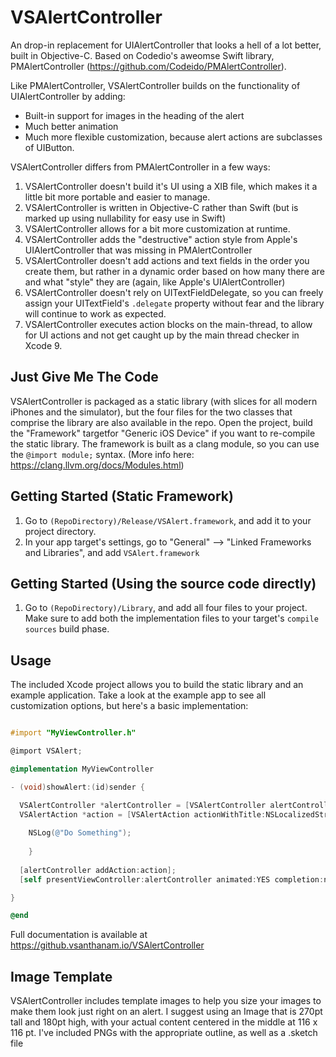 # VSAlertController
An drop-in replacement for UIAlertController that looks a hell of a lot better, built in Objective-C. Based on Codedio's aweomse Swift library, PMAlertController (https://github.com/Codeido/PMAlertController).

Like PMAlertController, VSAlertController builds on the functionality of UIAlertController by adding:

* Built-in support for images in the heading of the alert
* Much better animation
* Much more flexible customization, because alert actions are subclasses of UIButton.

VSAlertController differs from PMAlertController in a few ways:

1. VSAlertController doesn't build it's UI using a XIB file, which makes it a little bit more portable and easier to manage.
2. VSAlertController is written in Objective-C rather than Swift (but is marked up using nullability for easy use in Swift)
3. VSAlertController allows for a bit more customization at runtime.
4. VSAlertController adds the "destructive" action style from Apple's UIAlertController that was missing in PMAlertController
5. VSAlertController doesn't add actions and text fields in the order you create them, but rather in a dynamic order based on how many there are and what "style" they are (again, like Apple's UIAlertController)
6. VSAlertController doesn't rely on UITextFieldDelegate, so you can freely assign your UITextField's `.delegate` property without fear and the library will continue to work as expected.
6. VSAlertController executes action blocks on the main-thread, to allow for UI actions and not get caught up by the main thread checker in Xcode 9.

## Just Give Me The Code
VSAlertController is packaged as a static library (with slices for all modern iPhones and the simulator), but the four files for the two classes that comprise the library are also available in the repo. Open the project, build the "Framework" targetfor "Generic iOS Device"  if you want to re-compile the static library. The framework is built as a clang module, so you can use the `@import module;` syntax. (More info here: https://clang.llvm.org/docs/Modules.html)

## Getting Started (Static Framework)

1. Go to `(RepoDirectory)/Release/VSAlert.framework`, and add it to your project directory.
2. In your app target's settings, go to "General" --> "Linked Frameworks and Libraries", and add `VSAlert.framework`

## Getting Started (Using the source code directly)
1. Go to `(RepoDirectory)/Library`, and add all four files to your project. Make sure to add both the implementation files to your target's `compile sources`  build phase.

## Usage
The included Xcode project allows you to build the static library and an example application. Take a look at the example app to see all customization options, but here's a basic implementation:


```Objective-C

#import "MyViewController.h"

@import VSAlert;

@implementation MyViewController

- (void)showAlert:(id)sender {

  VSAlertController *alertController = [VSAlertController alertControllerWithTitle:NSLocalizedString(@"Alert!", nil) description:NSLocalizedString(@"This app needs your attention right now", nil) style:VSAlertControllerStyleAlert];
  VSAlertAction *action = [VSAlertAction actionWithTitle:NSLocalizedString(@"Close", nil) style:VSAlertActionStyleDefault action:^(VSAlertAction *action) {
    
    NSLog(@"Do Something");
    
    }
    
  [alertController addAction:action];
  [self presentViewController:alertController animated:YES completion:nil];

}

@end
```

Full documentation is available at https://github.vsanthanam.io/VSAlertController

## Image Template

VSAlertController includes template images to help you size your images to make them look just right on an alert. I suggest using an Image that is 270pt tall and 180pt high, with your actual content centered in the middle at 116 x 116 pt. I've included PNGs with the appropriate outline, as well as a .sketch file
